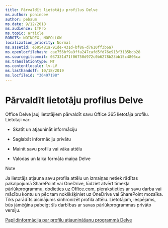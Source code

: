 ```yaml
---
title: Pārvaldīt lietotāju profilus Delve
ms.author: ponincev
author: pebaum
ms.date: 9/12/2018
ms.audience: ITPro
ms.topic: article
ROBOTS: NOINDEX, NOFOLLOW
localization_priority: Normal
ms.assetid: e595481a-91de-431d-bf86-d7610ff3b6a7
ms.openlocfilehash: cae756bf9a9ffa247cafd5fd76e913f3185bdb28
ms.sourcegitcommit: 037331d71f06750d972c0b6278b23bb15c4806ca
ms.translationtype: MT
ms.contentlocale: lv-LV
ms.lasthandoff: 10/18/2019
ms.locfileid: "36497198"
---
```

# <a name="manage-user-profiles-in-delve"></a>Pārvaldīt lietotāju profilus Delve

Office Delve ļauj lietotājiem pārvaldīt savu Office 365 lietotāja profilu. Lietotāji var:
  
- Skatīt un atjaunināt informāciju
    
- Saglabāt informāciju privātu
    
- Mainīt savu profilu vai vāka attēlu
    
- Valodas un laika formāta maiņa Delve
    
> [!NOTE]
> Ja lietotājs atjauna savu profila attēlu un izmaiņas netiek rādītas pakalpojumā SharePoint vai OneDrive, lūdziet atvērt tīmekļa pārlūkprogrammu, [dodieties uz Office.com](https://www.office.com), pierakstieties ar savu darba vai mācību kontu un pēc tam noklikšķiniet uz OneDrive vai SharePoint mozaīka. Tiks parādīts aicinājums sinhronizēt profila attēlu. Lietotājam, iespējams, būs jāmēģina pabeigt šīs darbības ar savas pārlūkprogrammas privāto versiju. 
  
[Papildinformācija par profilu atjaunināšanu programmā Delve](https://go.microsoft.com/fwlink/?linkid=735070)
  

